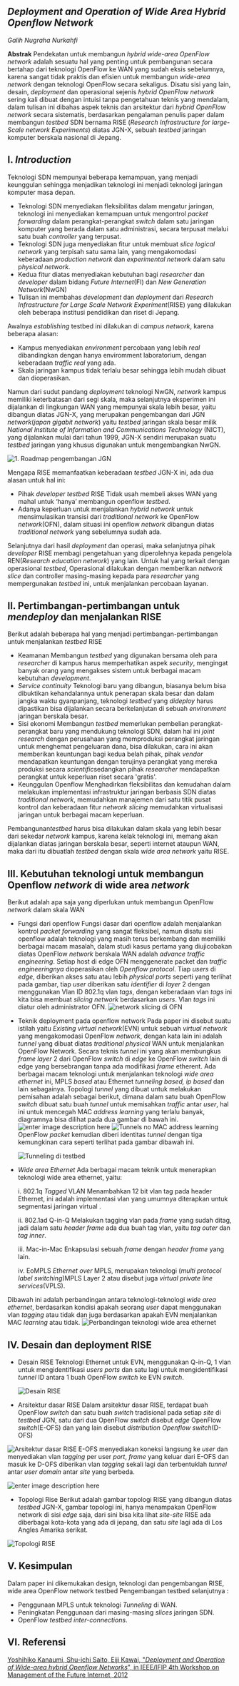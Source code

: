 *Deployment and Operation of Wide Area Hybrid Openflow Network*
------------------------------------------------------------------------

 
*Galih Nugraha Nurkahfi*
 
 
**Abstrak** Pendekatan untuk membangun *hybrid wide-area OpenFlow network* adalah sesuatu hal yang penting untuk pembangunan secara bertahap dari teknologi OpenFlow ke WAN yang sudah eksis sebelumnya, karena sangat tidak praktis dan efisien untuk membangun *wide-area network* dengan teknologi OpenFlow secara sekaligus. Disatu sisi yang lain, desain, *deployment* dan operasional sejenis *hybrid OpenFlow network* sering kali dibuat dengan intuisi tanpa pengetahuan teknis yang mendalam, dalam tulisan ini dibahas aspek teknis dan arsitektur dari *hybrid OpenFlow network* secara sistematis, berdasarkan pengalaman penulis paper dalam membangun *testbed* SDN bernama RISE (*Research Infrastructure for large-Scale network Experiments*)  diatas JGN-X, sebuah *testbed* jaringan komputer berskala nasional di Jepang.

I. *Introduction*
------------

Teknologi SDN mempunyai beberapa kemampuan, yang menjadi keunggulan sehingga menjadikan teknologi ini menjadi teknologi jaringan komputer masa depan.
     
 - Teknologi SDN menyediakan fleksibilitas dalam mengatur jaringan,          teknologi ini menyediakan kemampuan untuk mengontrol *packet forwarding* dalam perangkat-perangkat *switch* dalam satu jaringan komputer yang berada dalam satu administrasi, secara terpusat melalui satu buah *controller* yang terpusat.
 - Teknologi SDN juga menyediakan fitur untuk membuat *slice logical network* yang terpisah satu sama lain,  yang mengakomodasi keberadaan *production network* dan *experimental network* dalam satu p*hysical network.*
 - Kedua fitur diatas menyediakan kebutuhan bagi *researcher* dan *developer* dalam bidang *Future Internet*(FI) dan *New Generation Network*(NwGN) 
 - Tulisan ini membahas *development* dan *deployment* dari *Research Infrastructure for Large Scale Network Experiment*(RISE) yang dilakukan oleh beberapa institusi pendidikan dan riset di Jepang.

Awalnya *establishing* testbed ini dilakukan di *campus network*, karena beberapa alasan:

 - Kampus menyediakan *environment* percobaan yang lebih *real* dibandingkan dengan hanya enviromment laboratorium, dengan keberadaan *traffic real* yang ada.
 - Skala jaringan kampus tidak terlalu besar sehingga lebih mudah dibuat dan dioperasikan.

Namun dari sudut pandang *deployment* teknologi NwGN, *network* kampus memiliki keterbatasan dari segi skala, maka selanjutnya eksperimen ini dijalankan di lingkungan WAN yang mempunyai skala lebih besar, yaitu dibangun diatas JGN-X, yang merupakan pengembangan dari JGN *network*(*japan gigabit network*) yaitu *testbed* jaringan skala besar milik *National Institute of Information and Communications Technology* (NICT), yang dijalankan mulai dari tahun 1999, JGN-X sendiri merupakan suatu *testbed* jaringan yang khusus digunakan untuk mengembangkan NwGN. 

![1. Roadmap pengembangan JGN](http://www.jgn.nict.go.jp/english/info/images/roadmap.png)


 Mengapa RISE memanfaatkan keberadaan *testbed* JGN-X ini, ada dua alasan untuk hal ini:
 

 - Pihak *developer testbed* RISE Tidak usah membeli akses WAN yang mahal untuk ‘hanya’ membangun openflow *testbed*.
 - Adanya keperluan untuk menjalankan *hybrid network* untuk mensimulasikan transisi dari *traditional network* ke OpenFlow *network*(OFN), dalam situasi ini openflow *network* dibangun diatas *traditional network* yang sebelumnya sudah ada.


Selanjutnya dari hasil *deployment* dan operasi, maka selanjutnya pihak *developer* RISE membagi pengetahuan yang diperolehnya kepada pengelola REN(*Research education network*) yang lain. Untuk hal yang terkait dengan operasional *testbed*, Operasional dilakukan dengan memberikan *network slice* dan controller masing-masing kepada para *researcher* yang mempergunakan *testbed* ini, untuk menjalankan percobaan layanan.



II. Pertimbangan-pertimbangan untuk *mendeploy* dan menjalankan RISE
---------------------------------------------

Berikut adalah beberapa hal yang menjadi pertimbangan-pertimbangan untuk menjalankan *testbed* RISE

 - Keamanan
Membangun *testbed* yang digunakan bersama oleh para *researcher* di kampus harus memperhatikan aspek *security*, mengingat banyak orang yang mengakses sistem untuk berbagai macam kebutuhan *development*.
 - *Service continuity*
Teknologi baru yang dibangun, biasanya belum bisa dibuktikan kehandalannya untuk penerapan skala besar dan dalam jangka waktu gyanpanjang,  teknologi *testbed* yang *dideploy* harus dipastikan bisa dijalankan secara berkelanjutan di sebuah *environment* jaringan berskala besar.
 - Sisi ekonomi
Membangun *testbed* memerlukan pembelian perangkat-perangkat baru yang mendukung teknologi SDN, dalam hal ini *joint research* dengan perusahaan yang memproduksi perangkat jaringan untuk menghemat pengeluaran dana, bisa dilakukan, cara ini akan memberikan keuntungan bagi kedua belah pihak, pihak *vendor* mendapatkan keuntungan dengan terujinya perangkat yang mereka produksi secara *scientific*sedangkan pihak *researcher* mendapatkan perangkat untuk keperluan riset secara 'gratis'.
 - Keunggulan Openflow
Menghadirkan fleksibilitas dan kemudahan dalam melakukan implementasi infrastruktur jaringan berbasis SDN diatas *traditional network*, memudahkan manajemen dari satu titik pusat kontrol dan keberadaan fitur *network slicing* memudahkan virtualisasi jaringan untuk berbagai macam keperluan.

Pembangunan*testbed* harus bisa dilakukan dalam skala yang lebih besar dari sekedar *network* kampus, karena kelak teknologi ini, memang akan dijalankan diatas jaringan berskala besar, seperti internet ataupun WAN, maka dari itu dibuatlah *testbed* dengan skala *wide area network* yaitu RISE.


III. Kebutuhan teknologi untuk membangun Openflow *network* di wide area *network*
---------------------------------------------------------------

Berikut adalah apa saja yang diperlukan untuk membangun OpenFlow *network* dalam skala WAN

 - Fungsi dari openflow
Fungsi dasar dari openflow adalah menjalankan kontrol *packet forwarding* yang sangat fleksibel, namun disatu sisi openflow adalah teknologi yang masih terus berkembang dan memiliki berbagai macam masalah, dalam studi kasus pertama yang diujicobakan diatas OpenFlow *network* berskala WAN adalah *advance traffic engineering*. Setiap host di edge OFN menggenerate packet dan *traffic engineeringnya* dioperasikan oleh *Openflow protocol*.
Tiap *users* di *edge*, diberikan akses satu atau lebih *physical ports* seperti yang terlihat pada gambar, tiap *user* diberikan satu *identifier* di *layer* 2 dengan menggunakan Vlan ID 802.1q vlan *tags*, dengan keberadaan vlan *tags* ini kita bisa membuat *slicing network* berdasarkan *users*. Vlan *tags* ini diatur oleh administrator OFN.
![network slicing di OFN](http://i57.tinypic.com/2ikp2sw.jpg)
 - Teknik deployment pada openflow network
Pada paper ini disebut suatu istilah yaitu *Existing virtual network*(EVN) untuk sebuah *virtual network* yang mengakomodasi OpenFlow *network*, dengan kata lain ini adalah *tunnel* yang dibuat diatas *traditional physical* WAN untuk menjalankan OpenFlow Network. Secara teknis *tunnel* ini yang akan membungkus *frame layer* 2 dari OpenFlow *switch* di *edge* ke OpenFlow *switch* lain di edge yang bersebrangan tanpa ada modifikasi *frame* etherent. Ada berbagai macam teknologi untuk menjalankan teknologi *wide area ethernet* ini, MPLS *based* atau Ethernet  *tunneling based, ip based* dan lain sebagainya. Topologi *tunnel* yang dibuat untuk melakukan pemisahan adalah sebagai berikut, dimana dalam satu buah OpenFlow *switch* dibuat satu buah *tunnel* untuk memisahkan *traffic* antar *user*, hal ini untuk mencegah MAC *address learning* yang terlalu banyak, diagramnya bisa dilihat pada  dua gambar di bawah ini.
![enter image description here](http://i62.tinypic.com/mwzlmu.jpg)
![Tunnels no MAC address learning](http://i62.tinypic.com/350vz7n.jpg)
OpenFlow *packet* kemudian diberi identitas *tunnel* dengan tiga kemungkinan cara seperti terlihat pada gambar dibawah ini.

	![Tunneling di testbed](http://i59.tinypic.com/2rc03ft.jpg)

 - *Wide area Ethernet*
Ada berbagai macam teknik untuk menerapkan teknologi wide area ethernet, yaitu:

	i. 802.1q *Tagged* VLAN
	Menambahkan 12 bit vlan tag pada header Ethernet, ini adalah implementasi vlan yang umumnya diterapkan untuk segmentasi jaringan virtual .
	
	ii.	802.1ad Q-in-Q
	Melakukan tagging vlan pada *frame* yang sudah ditag, jadi dalam satu *header frame* ada dua buah tag vlan, yaitu *tag outer* dan *tag inner*.
	
	iii.	Mac-in-Mac
	Enkapsulasi sebuah *frame* dengan *header frame* yang lain.
	
	iv.	EoMPLS
	*Ethernet over* MPLS, merupakan teknologi (*multi protocol label switching*)MPLS Layer 2 atau disebut juga *virtual private line services*(VPLS).

Dibawah ini adalah perbandingan antara teknologi-teknologi *wide area ethernet*, berdasarkan kondisi apakah seorang *user* dapat menggunakan vlan *tagging* atau tidak dan juga berdasarkan apakah EVN menjalankan MAC *learning* atau tidak.
![Perbandingan teknologi wide area ethernet](http://i62.tinypic.com/2cse0s6.jpg) 

IV. Desain dan deployment RISE
--------------------------

 - Desain RISE
Teknologi Ethernet untuk EVN, menggunakan Q-in-Q, 1 vlan untuk mengidentifikasi *users ports* dan satu lagi untuk mengidentifikasi *tunnel* ID antara 1 buah OpenFlow *switch* ke EVN *switch*.

	![Desain RISE](http://i60.tinypic.com/3509tvr.jpg)
	

 - Arsitektur dasar RISE
Dalam arsitektur dasar RISE, terdapat buah OpenFlow *switch* dan satu buah *switch* tradisional pada setiap *site* di *testbed* JGN, satu dari dua OpenFlow *switch* disebut *edge* OpenFlow *switch*(E-OFS) dan yang lain disebut *distribution Openflow switch*(D-OFS)

 ![Arsitektur dasar RISE](http://i59.tinypic.com/4izgw6.jpg)
E-OFS menyediakan koneksi langsung ke *user* dan menyediakan vlan *tagging* per user *port*, *frame* yang keluar dari E-OFS dan masuk ke D-OFS diberikan vlan *tagging* sekali lagi dan terbentuklah *tunnel* antar *user domain* antar *site* yang berbeda.

 ![enter image description here](http://i59.tinypic.com/28sbw38.jpg)
 

 - Topologi Rise
Berikut adalah gambar topologi RISE yang dibangun diatas *testbed* JGN-X, gambar topologi ini, hanya menampakan OpenFlow network di sisi *edge* saja, dari sini bisa kita lihat *site-site* RISE ada diberbagai kota-kota yang ada di jepang, dan satu *site* lagi ada di Los Angles Amarika serikat.

![Topologi RISE](http://i57.tinypic.com/2qun5w0.jpg)


V. Kesimpulan
--------------------------


Dalam paper ini dikemukakan design, teknologi dan pengembangan RISE,  wide area OpenFlow network testbed
Pengembangan testbed selanjutnya :
   

 - Penggunaan MPLS untuk teknologi *Tunneling* di WAN.
 - Peningkatan Penggunaan dari masing-masing *slices* jaringan SDN.
 - OpenFlow *testbed inter-connections*.


VI. Referensi 
--------------------------

[Yoshihiko Kanaumi, Shu-ichi Saito, Eiji Kawai, "*Deployment and Operation of Wide-area hybrid Openflow Networks*", in IEEE/IFIP 4th Workshop on Management of the Future Internet, 2012](http://ieeexplore.ieee.org/xpl/articleDetails.jsp?tp=&arnumber=6212040)
 
